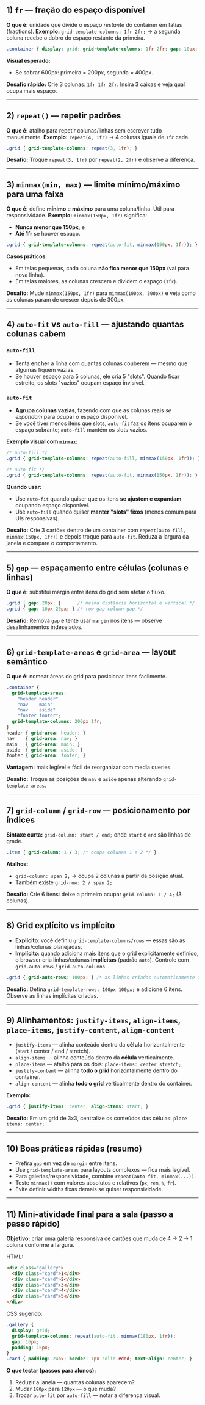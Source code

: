 ## 1) `fr` — **fração do espaço disponível**

**O que é:** unidade que divide o espaço *restante* do container em fatias (fractions).
**Exemplo:** `grid-template-columns: 1fr 2fr;` → a segunda coluna recebe o dobro do espaço restante da primeira.

```css
.container { display: grid; grid-template-columns: 1fr 2fr; gap: 10px; }
```

**Visual esperado:**

* Se sobrar 600px: primeira = 200px, segunda = 400px.

**Desafio rápido:**
Crie 3 colunas: `1fr 1fr 2fr`. Insira 3 caixas e veja qual ocupa mais espaço.

---

## 2) `repeat()` — repetir padrões

**O que é:** atalho para repetir colunas/linhas sem escrever tudo manualmente.
**Exemplo:** `repeat(4, 1fr)` → 4 colunas iguais de `1fr` cada.

```css
.grid { grid-template-columns: repeat(3, 1fr); }
```

**Desafio:**
Troque `repeat(3, 1fr)` por `repeat(2, 2fr)` e observe a diferença.

---

## 3) `minmax(min, max)` — limite mínimo/máximo para uma faixa

**O que é:** define **mínimo** e **máximo** para uma coluna/linha. Útil para responsividade.
**Exemplo:** `minmax(150px, 1fr)` significa:

* **Nunca menor que 150px**, e
* **Até 1fr** se houver espaço.

```css
.grid { grid-template-columns: repeat(auto-fit, minmax(150px, 1fr)); }
```

**Casos práticos:**

* Em telas pequenas, cada coluna **não fica menor que 150px** (vai para nova linha).
* Em telas maiores, as colunas crescem e dividem o espaço (`1fr`).

**Desafio:**
Mude `minmax(150px, 1fr)` para `minmax(100px, 300px)` e veja como as colunas param de crescer depois de 300px.

---

## 4) `auto-fit` vs `auto-fill` — ajustando quantas colunas cabem

### `auto-fill`

* Tenta **encher** a linha com quantas colunas couberem — mesmo que algumas fiquem vazias.
* Se houver espaço para 5 colunas, ele cria 5 "slots". Quando ficar estreito, os slots "vazios" ocupam espaço invisível.

### `auto-fit`

* **Agrupa colunas vazias**, fazendo com que as colunas reais *se expandam* para ocupar o espaço disponível.
* Se você tiver menos itens que slots, `auto-fit` faz os itens ocuparem o espaço sobrante; `auto-fill` mantém os slots vazios.

**Exemplo visual com `minmax`:**

```css
/* auto-fill */
.grid { grid-template-columns: repeat(auto-fill, minmax(150px, 1fr)); }

/* auto-fit */
.grid { grid-template-columns: repeat(auto-fit, minmax(150px, 1fr)); }
```

**Quando usar:**

* Use `auto-fit` quando quiser que os itens **se ajustem e expandam** ocupando espaço disponível.
* Use `auto-fill` quando quiser **manter "slots" fixos** (menos comum para UIs responsivas).

**Desafio:**
Crie 3 cartões dentro de um container com `repeat(auto-fill, minmax(150px, 1fr))` e depois troque para `auto-fit`. Reduza a largura da janela e compare o comportamento.

---

## 5) `gap` — espaçamento entre células (colunas e linhas)

**O que é:** substitui margin entre itens do grid sem afetar o fluxo.

```css
.grid { gap: 20px; }      /* mesma distância horizontal e vertical */
.grid { gap: 10px 20px; } /* row-gap column-gap */
```

**Desafio:**
Remova `gap` e tente usar `margin` nos itens — observe desalinhamentos indesejados.

---

## 6) `grid-template-areas` e `grid-area` — layout semântico

**O que é:** nomear áreas do grid para posicionar itens facilmente.

```css
.container {
  grid-template-areas:
    "header header"
    "nav    main"
    "nav    aside"
    "footer footer";
  grid-template-columns: 200px 1fr;
}
header { grid-area: header; }
nav    { grid-area: nav; }
main   { grid-area: main; }
aside  { grid-area: aside; }
footer { grid-area: footer; }
```

**Vantagem:** mais legível e fácil de reorganizar com media queries.

**Desafio:**
Troque as posições de `nav` e `aside` apenas alterando `grid-template-areas`.

---

## 7) `grid-column` / `grid-row` — posicionamento por índices

**Sintaxe curta:** `grid-column: start / end;` onde `start` e `end` são linhas de grade.

```css
.item { grid-column: 1 / 3; /* ocupa colunas 1 e 2 */ }
```

**Atalhos:**

* `grid-column: span 2;` → ocupa 2 colunas a partir da posição atual.
* Também existe `grid-row: 2 / span 2;`

**Desafio:**
Crie 6 itens: deixe o primeiro ocupar `grid-column: 1 / 4;` (3 colunas).

---

## 8) Grid explícito vs implícito

* **Explícito**: você definiu `grid-template-columns/rows` — essas são as linhas/colunas planejadas.
* **Implícito**: quando adiciona mais itens que o grid explicitamente definido, o browser cria linhas/colunas **implícitas** (padrão `auto`). Controle com `grid-auto-rows` / `grid-auto-columns`.

```css
.grid { grid-auto-rows: 100px; } /* as linhas criadas automaticamente terão 100px */
```

**Desafio:**
Defina `grid-template-rows: 100px 100px;` e adicione 6 itens. Observe as linhas implícitas criadas.

---

## 9) Alinhamentos: `justify-items`, `align-items`, `place-items`, `justify-content`, `align-content`

* `justify-items` — alinha conteúdo dentro da **célula** horizontalmente (start / center / end / stretch).
* `align-items` — alinha conteúdo dentro da **célula** verticalmente.
* `place-items` — atalho para os dois: `place-items: center stretch;`
* `justify-content` — alinha **todo o grid** horizontalmente dentro do container.
* `align-content` — alinha **todo o grid** verticalmente dentro do container.

**Exemplo:**

```css
.grid { justify-items: center; align-items: start; }
```

**Desafio:**
Em um grid de 3x3, centralize os conteúdos das células: `place-items: center;`

---

## 10) Boas práticas rápidas (resumo)

* Prefira `gap` em vez de `margin` entre itens.
* Use `grid-template-areas` para layouts complexos — fica mais legível.
* Para galerias/responsividade, combine `repeat(auto-fit, minmax(...))`.
* Teste `minmax()` com valores absolutos e relativos (`px`, `rem`, `%`, `fr`).
* Evite definir widths fixas demais se quiser responsividade.

---

## 11) Mini-atividade final para a sala (passo a passo rápido)

**Objetivo:** criar uma galeria responsiva de cartões que muda de 4 → 2 → 1 coluna conforme a largura.

HTML:

```html
<div class="gallery">
  <div class="card">1</div>
  <div class="card">2</div>
  <div class="card">3</div>
  <div class="card">4</div>
  <div class="card">5</div>
</div>
```

CSS sugerido:

```css
.gallery {
  display: grid;
  grid-template-columns: repeat(auto-fit, minmax(180px, 1fr));
  gap: 16px;
  padding: 16px;
}
.card { padding: 24px; border: 1px solid #ddd; text-align: center; }
```

**O que testar (passos para alunos):**

1. Reduzir a janela — quantas colunas aparecem?
2. Mudar `180px` para `120px` — o que muda?
3. Trocar `auto-fit` por `auto-fill` — notar a diferença visual.

